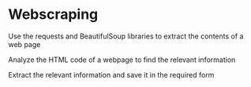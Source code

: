 # Webscraping

Use the requests and BeautifulSoup libraries to extract the contents of a web page

Analyze the HTML code of a webpage to find the relevant information

Extract the relevant information and save it in the required form

